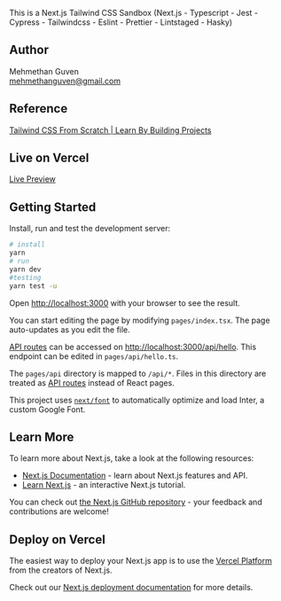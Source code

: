 This is a Next.js Tailwind CSS Sandbox (Next.js - Typescript - Jest - Cypress - Tailwindcss - Eslint - Prettier - Lintstaged - Hasky)

## Author

Mehmethan Guven
<br/>
<a href='mailto:mehmethanguven@gmail.com<'>mehmethanguven@gmail.com</a>

## Reference

[Tailwind CSS From Scratch | Learn By Building Projects](https://www.udemy.com/course/tailwind-from-scratch/)

## Live on Vercel

<a href="https://next-ts-tailwind-sandbox.vercel.app/" target="_blank">Live Preview</a>

## Getting Started

Install, run and test the development server:

```bash
# install
yarn
# run
yarn dev
#testing
yarn test -u
```

Open [http://localhost:3000](http://localhost:3000) with your browser to see the result.

You can start editing the page by modifying `pages/index.tsx`. The page auto-updates as you edit the file.

[API routes](https://nextjs.org/docs/api-routes/introduction) can be accessed on [http://localhost:3000/api/hello](http://localhost:3000/api/hello). This endpoint can be edited in `pages/api/hello.ts`.

The `pages/api` directory is mapped to `/api/*`. Files in this directory are treated as [API routes](https://nextjs.org/docs/api-routes/introduction) instead of React pages.

This project uses [`next/font`](https://nextjs.org/docs/basic-features/font-optimization) to automatically optimize and load Inter, a custom Google Font.

## Learn More

To learn more about Next.js, take a look at the following resources:

- [Next.js Documentation](https://nextjs.org/docs) - learn about Next.js features and API.
- [Learn Next.js](https://nextjs.org/learn) - an interactive Next.js tutorial.

You can check out [the Next.js GitHub repository](https://github.com/vercel/next.js/) - your feedback and contributions are welcome!

## Deploy on Vercel

The easiest way to deploy your Next.js app is to use the [Vercel Platform](https://vercel.com/new?utm_medium=default-template&filter=next.js&utm_source=create-next-app&utm_campaign=create-next-app-readme) from the creators of Next.js.

Check out our [Next.js deployment documentation](https://nextjs.org/docs/deployment) for more details.
